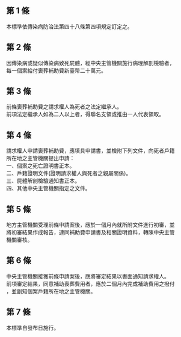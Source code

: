 第 1 條
-------
本標準依傳染病防治法第四十八條第四項規定訂定之。

第 2 條
-------
因傳染病或疑似傳染病致死屍體，經中央主管機關施行病理解剖檢驗者，  
每一個案給付喪葬補助費新臺幣二十萬元。

第 3 條
-------
前條喪葬補助費之請求權人為死者之法定繼承人。  
前項法定繼承人如為二人以上者，得聯名支領或推由一人代表領取。

第 4 條
-------
請求權人申請喪葬補助費，應填具申請書，並檢附下列文件，向死者戶籍  
所在地之主管機關提出申請：  
一、個案之死亡證明書正本。  
二、戶籍證明文件(證明請求權人與死者之親屬關係)。  
三、屍體解剖檢驗通知書正本。  
四、其他中央主管機關指定之文件。

第 5 條
-------
地方主管機關受理前條申請案後，應於一個月內就所附文件進行初審，並  
將初審結果作成報告，連同補助費申請書及相關證明資料，轉陳中央主管  
機關審核。

第 6 條
-------
中央主管機關接獲前條申請案後，應將審定結果以書面通知請求權人。  
前項審定結果，同意補助喪葬費用者，應於二個月內完成補助費用之撥付  
，並副知個案戶籍所在地之主管機關。

第 7 條
-------
本標準自發布日施行。

